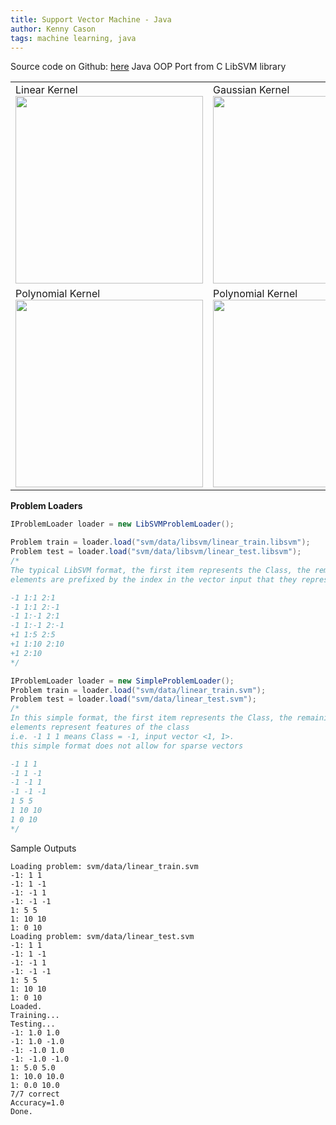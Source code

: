 ```yaml
---
title: Support Vector Machine - Java
author: Kenny Cason
tags: machine learning, java
---
```


Source code on Github: <a href="https://github.com/kennycason/supportvectormachine" target="blank">here</a>
Java OOP Port from C LibSVM library

<table width="600px">
<tr>
<td>
Linear Kernel
<img src="https://raw.github.com/kennycason/supportvectormachine/master/save/svm_linear.png" width="300"/>
</td>
<td>
Gaussian Kernel
<img src="https://raw.github.com/kennycason/supportvectormachine/master/save/svm_gaussian.png" width="300"/>
</td>
</tr>
<tr>
<td>
Polynomial Kernel
<img src="https://raw.github.com/kennycason/supportvectormachine/master/save/svm_polynomial.png" width="300"/>
</td>
<td>
Polynomial Kernel
<img src="https://raw.github.com/kennycason/supportvectormachine/master/save/svm_polynomial2.png" width="300"/>
</td>
</tr>
</table>


**Problem Loaders**

```java
IProblemLoader loader = new LibSVMProblemLoader();

Problem train = loader.load("svm/data/libsvm/linear_train.libsvm");
Problem test = loader.load("svm/data/libsvm/linear_test.libsvm");
/*
The typical LibSVM format, the first item represents the Class, the remaining
elements are prefixed by the index in the vector input that they represent

-1 1:1 2:1
-1 1:1 2:-1
-1 1:-1 2:1
-1 1:-1 2:-1
+1 1:5 2:5
+1 1:10 2:10
+1 2:10
*/

IProblemLoader loader = new SimpleProblemLoader();
Problem train = loader.load("svm/data/linear_train.svm");
Problem test = loader.load("svm/data/linear_test.svm");
/*
In this simple format, the first item represents the Class, the remaining
elements represent features of the class
i.e. -1 1 1 means Class = -1, input vector <1, 1>.
this simple format does not allow for sparse vectors

-1 1 1
-1 1 -1
-1 -1 1
-1 -1 -1
1 5 5
1 10 10
1 0 10
*/

```

Sample Outputs

```{.numberLines startFrom="1"}
Loading problem: svm/data/linear_train.svm
-1: 1 1
-1: 1 -1
-1: -1 1
-1: -1 -1
1: 5 5
1: 10 10
1: 0 10
Loading problem: svm/data/linear_test.svm
-1: 1 1
-1: 1 -1
-1: -1 1
-1: -1 -1
1: 5 5
1: 10 10
1: 0 10
Loaded.
Training...
Testing...
-1: 1.0 1.0
-1: 1.0 -1.0
-1: -1.0 1.0
-1: -1.0 -1.0
1: 5.0 5.0
1: 10.0 10.0
1: 0.0 10.0
7/7 correct
Accuracy=1.0
Done.
```
